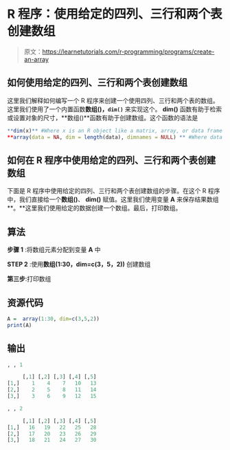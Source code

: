 # R 程序：使用给定的四列、三行和两个表创建数组

> 原文：<https://learnetutorials.com/r-programming/programs/create-an-array>

## 如何使用给定的四列、三行和两个表创建数组

这里我们解释如何编写一个 R 程序来创建一个使用四列、三行和两个表的数组。这里我们使用了一个内置函数**数组()，`dim()`** 来实现这个。 **dim()** 函数有助于检索或设置对象的尺寸，**数组()**函数有助于创建数组。这个函数的语法是

```r
**dim(x)** #Where x is an R object like a matrix, array, or data frame
**array(data = NA, dim = length(data), dimnames = NULL) ** #Where data is a vector giving data to fill the array 

```

## 如何在 R 程序中使用给定的四列、三行和两个表创建数组

下面是 R 程序中使用给定的四列、三行和两个表创建数组的步骤。在这个 R 程序中，我们直接给一个**数组()**、 **dim()** 赋值。这里我们使用变量 **A** 来保存结果数组**。**这里我们使用给定的数据创建一个数组。最后，打印数组。

## 算法

**步骤 1** :将数组元素分配到变量 **A** 中

**STEP 2** :使用**数组(1:30，dim=c(3，5，2))** 创建数组

**第三步**:打印数组

## 资源代码

```r
A =  array(1:30, dim=c(3,5,2))
print(A)

```

## 输出

```r
, , 1

     [,1] [,2] [,3] [,4] [,5]
[1,]    1    4    7   10   13
[2,]    2    5    8   11   14
[3,]    3    6    9   12   15

, , 2

     [,1] [,2] [,3] [,4] [,5]
[1,]   16   19   22   25   28
[2,]   17   20   23   26   29
[3,]   18   21   24   27   30 
```